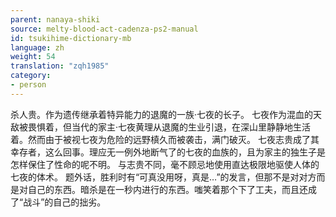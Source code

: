 ```yaml
---
parent: nanaya-shiki
source: melty-blood-act-cadenza-ps2-manual
id: tsukihime-dictionary-mb
language: zh
weight: 54
translation: "zqh1985"
category:
- person
---
```


杀人贵。作为遗传继承着特异能力的退魔的一族·七夜的长子。
七夜作为混血的天敌被畏惧着，但当代的家主·七夜黄理从退魔的生业引退，在深山里静静地生活着。然而由于被视七夜为危险的远野槙久而被袭击，满门破灭。
七夜志贵成了其幸存者，这么回事。理应无一例外地断气了的七夜的血族的，且为家主的独生子是怎样保住了性命的呢不明。
与志贵不同，毫不顾忌地使用直达极限地驱使人体的七夜的体术。
题外话，胜利时有“可真没用呀，真是…”的发言，但那不是对对方而是对自己的东西。暗杀是在一秒内进行的东西。嗤笑着那个下了工夫，而且还成了“战斗”的自己的拙劣。
